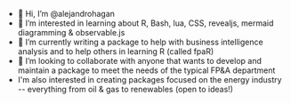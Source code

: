 - 👋 Hi, I’m @alejandrohagan 
- 👀 I’m interested in learning about R, Bash, lua, CSS, revealjs, mermaid diagramming & observable.js
- 🌱 I’m currently writing a package to help with business intelligence analysis and to help others in learning R (called fpaR)
- 💞️ I’m looking to collaborate with anyone that wants to develop and maintain a package to meet the needs of the typical FP&A department
-   I'm also interested in creating packages focused on the energy industry -- everything from oil & gas to renewables (open to ideas!)

